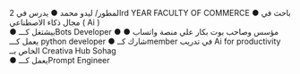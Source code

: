 المطور/ ليدو محمد 
● يدرس في 2rd YEAR FACULTY OF COMMERCE
● باحث في مجال ذكاء الاصطناعي ( Ai )  
● بيشتغل كـــBots  Developer
● مؤسس وصاحب بوت بكار علي منصة واتساب 
● يعمل كـــ python developer 
● شارك كــmember في تدريب Ai for productivity  الخاص بــ Creativa Hub Sohag  
●  يعمل كـــPrompt Engineer 
